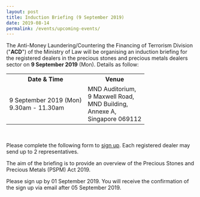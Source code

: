 ```yaml
---
layout: post
title: Induction Briefing (9 September 2019)
date: 2019-08-14
permalink: /events/upcoming-events/
---
```


The Anti-Money Laundering/Countering the Financing of Terrorism Division ("**ACD**") of the Ministry of Law will be organising an induction briefing for the registered dealers in the precious stones and precious metals dealers sector on **9 September 2019** (Mon). Details as follow:
<br>
<table>
  <tr>
    <th>Date &amp; Time</th>
    <th>Venue</th>
  </tr>
  <tr>
    <td>9 September 2019 (Mon)<br>9.30am - 11.30am</td>
    <td>MND Auditorium,<br>9 Maxwell Road, <br>MND Building, <br>Annexe A,<br>Singapore 069112</td>
  </tr>
</table>
<br>

Please complete the following form to [sign up](https://go.gov.sg/inductionbriefing). Each registered dealer may send up to 2 representatives.

The aim of the briefing is to provide an overview of the Precious Stones and Precious Metals (PSPM) Act 2019. 

Please sign up by 01 September 2019. You will receive the confirmation of the sign up via email after 05 September 2019.
